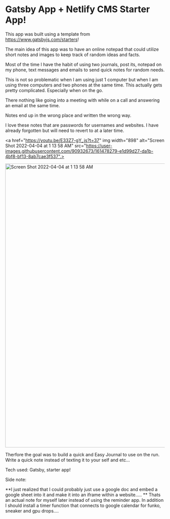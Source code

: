 # Gatsby App + Netlify CMS Starter App! 

This app was built using a template from https://www.gatsbyjs.com/starters!

The main idea of this app was to have an online notepad that could utilize short notes and images to keep track of random ideas and facts. 

Most of the time I have the habit of using two journals, post its, notepad on my phone, text messages and emails to send quick notes for random needs.

This is not so problematic when I am using just 1 computer but when I am using three computers and two phones at the same time. This actually gets pretty complicated. Especially when on the go.

There nothing like going into a meeting with while on a call and answering an email at the same time.

Notes end up in the wrong place and written the wrong way. 

I love these notes that are passwords for usernames and websites. I have already forgotten but will need to revert to at a later time. 

<a href="https://youtu.be/E33Z7-gY_js?t=37" img width="898" alt="Screen Shot 2022-04-04 at 1 13 58 AM" src="https://user-images.githubusercontent.com/90932673/161478279-e1d99d27-da1b-4bf8-bf13-8ab7cae3f537".>

  
  <img width="898" alt="Screen Shot 2022-04-04 at 1 13 58 AM" src="https://user-images.githubusercontent.com/90932673/161478464-45d2f4a1-c2ba-4b20-bff1-de9210b342bf.png" href="https://youtu.be/E33Z7-gY_js?t=37">

  
  

Therfore the goal was to build a quick and Easy Journal to use on the run. Write a quick note instead of texting it to your self and etc...

Tech used: Gatsby, starter app!



Side note:

**I just realized that I could probably just use a google doc and embed a google sheet into it and make it into an iframe within a website.....
**
Thats an actual note for myself later instead of using the reminder app. In addition I should install a timer function that connects to google calendar for funko, sneaker and gpu drops....
